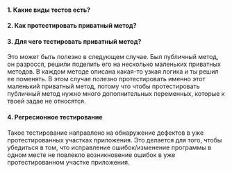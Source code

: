 #### 1. Какие виды тестов есть? 
#### 2. Как протестировать приватный метод? 
#### 3. Для чего тестировать приватный метод? 
Это может быть полезно в следующем случае. Был публичный метод, он разросся, решили поделить его на несколько маленьких приватных методов. В каждом методе описана какая-то узкая 
логика и ты решил ее поменять. В этом случае полезно протестировать именно этот маленький приватный метод, потому что чтобы протестировать публичный метод нужно много 
дополнительных переменных, которые к твоей задае не относятся. 

#### 4. Регресионное тестирование
Такое тестирование направлено на обнаружение дефектов в уже протестированных участках приложения. Это делается для того, чтобы убедиться в том, что исправление ошибок/изменение программы в одном месте не повлекло возникновение ошибок в уже протестированном участке приложения. 
